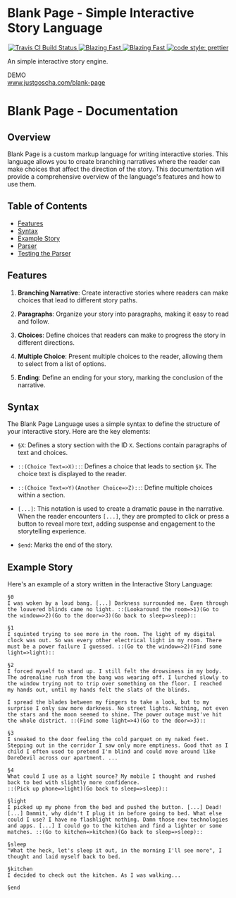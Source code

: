# Blank Page - Simple Interactive Story Language


<p align="center">
  <a href="https://travis-ci.com/JustGoscha/blank-page">
    <img alt="Travis CI Build Status" src="https://travis-ci.com/JustGoscha/blank-page.svg?branch=master">
  </a>
  <a href="https://codecov.io/gh/JustGoscha/blank-page">
    <img alt="Blazing Fast" src="https://img.shields.io/badge/speed-blazing%20%F0%9F%94%A5-brightgreen.svg?style=flat-square">
  </a>
  <a href="https://twitter.com/acdlite/status/974390255393505280">
    <img alt="Blazing Fast" src="https://img.shields.io/badge/speed-blazing%20%F0%9F%94%A5-brightgreen.svg?style=flat-square">
  </a>
  <a href="#badge">
    <img alt="code style: prettier" src="https://img.shields.io/badge/code_style-prettier-ff69b4.svg?style=flat-square">
  </a>
</p>

An simple interactive story engine.

DEMO<br>
www.justgoscha.com/blank-page

# Blank Page - Documentation

## Overview

Blank Page is a custom markup language for writing interactive stories. This language allows you to create branching narratives where the reader can make choices that affect the direction of the story. This documentation will provide a comprehensive overview of the language's features and how to use them.

## Table of Contents

- [Features](#features)
- [Syntax](#syntax)
- [Example Story](#example-story)
- [Parser](#parser)
- [Testing the Parser](#testing-the-parser)

## Features

1. **Branching Narrative**: Create interactive stories where readers can make choices that lead to different story paths.

2. **Paragraphs**: Organize your story into paragraphs, making it easy to read and follow.

3. **Choices**: Define choices that readers can make to progress the story in different directions.

4. **Multiple Choice**: Present multiple choices to the reader, allowing them to select from a list of options.

5. **Ending**: Define an ending for your story, marking the conclusion of the narrative.

## Syntax

The Blank Page Language uses a simple syntax to define the structure of your interactive story. Here are the key elements:

- `§X`: Defines a story section with the ID `X`. Sections contain paragraphs of text and choices.

- `::(Choice Text=>X)::`: Defines a choice that leads to section `§X`. The choice text is displayed to the reader.

- `::(Choice Text=>Y)(Another Choice=>Z)::`: Define multiple choices within a section.

- `[...]`: This notation is used to create a dramatic pause in the narrative. When the reader encounters `[...]`, they are prompted to click or press a button to reveal more text, adding suspense and engagement to the storytelling experience.

- `$end`: Marks the end of the story.

## Example Story

Here's an example of a story written in the Interactive Story Language:

```example.story
§0
I was woken by a loud bang. [...] Darkness surrounded me. Even through the louvered blinds came no light. ::(Lookaround the room=>1)(Go to the window=>2)(Go to the door=>3)(Go back to sleep=>sleep)::

§1
I squinted trying to see more in the room. The light of my digital clock was out. So was every other electrical light in my room. There must be a power failure I guessed. ::(Go to the window=>2)(Find some light=>light)::

§2 
I forced myself to stand up. I still felt the drowsiness in my body. The adrenaline rush from the bang was wearing off. I lurched slowly to the window trying not to trip over something on the floor. I reached my hands out, until my hands felt the slats of the blinds.

I spread the blades between my fingers to take a look, but to my surprise I only saw more darkness. No street lights. Nothing, not even the stars and the moon seemed to shine. The power outage must've hit the whole district. ::(Find some light=>4)(Go to the door=>3)::

§3 
I sneaked to the door feeling the cold parquet on my naked feet. Stepping out in the corridor I saw only more emptiness. Good that as I child I often used to pretend I'm blind and could move around like DareDevil across our apartment. ...

§4 
What could I use as a light source? My mobile I thought and rushed back to bed with slightly more confidence. 
::(Pick up phone=>light)(Go back to sleep=>sleep)::

§light
I picked up my phone from the bed and pushed the button. [...] Dead! [...] Dammit, why didn't I plug it in before going to bed. What else could I use? I have no flashlight nothing. Damn those new technologies and apps. [...] I could go to the kitchen and find a lighter or some matches. ::(Go to kitchen=>kitchen)(Go back to sleep=>sleep)::

§sleep
"What the heck, let's sleep it out, in the morning I'll see more", I thought and laid myself back to bed.

§kitchen
I decided to check out the kitchen. As I was walking...

§end
```
